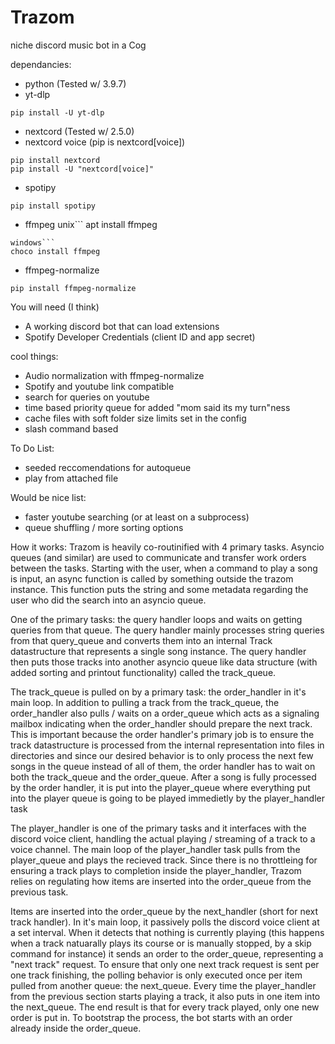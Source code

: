 # Trazom
niche discord music bot in a Cog

dependancies:
 - python (Tested w/ 3.9.7) 
 - yt-dlp
 ```
pip install -U yt-dlp
 ```
 - nextcord (Tested w/ 2.5.0)
 - nextcord voice (pip is nextcord\[voice\])
```
pip install nextcord
pip install -U "nextcord[voice]"
```
 - spotipy
```
pip install spotipy
 ```
 - ffmpeg
unix```
apt install ffmpeg
 ```
windows```
choco install ffmpeg
 ```
 - ffmpeg-normalize
 ```
pip install ffmpeg-normalize
 ```

You will need (I think)
 - A working discord bot that can load extensions
 - Spotify Developer Credentials (client ID and app secret)

cool things:
 - Audio normalization with ffmpeg-normalize
 - Spotify and youtube link compatible
 - search for queries on youtube
 - time based priority queue for added "mom said its my turn"ness
 - cache files with soft folder size limits set in the config
 - slash command based

To Do List:
 - seeded reccomendations for autoqueue
 - play from attached file

Would be nice list:
 - faster youtube searching (or at least on a subprocess)
 - queue shuffling / more sorting options

How it works:
Trazom is heavily co-routinified with 4 primary tasks. Asyncio queues (and similar) are used to
communicate and transfer work orders between the tasks. Starting with the user, when a command to play a song is input, an async function is called by something outside the trazom instance. This function puts the string and some metadata regarding the user who did the search into an asyncio queue.

One of the primary tasks: the query handler loops and waits on getting queries from that queue. The query handler mainly processes string queries from that query_queue and converts them into an internal Track datastructure that represents a single song instance. The query handler then puts those tracks into another asyncio queue like data structure (with added sorting and printout functionality) called the track_queue.

The track_queue is pulled on by a primary task: the order_handler in it's main loop. In addition to pulling a track from the track_queue, the order_handler also pulls / waits on a order_queue which acts as a signaling mailbox indicating when the order_handler should prepare the next track. This is important because the order handler's primary job is to ensure the track 
datastructure is processed from the internal representation into files in directories and since our desired behavior is to only process the next few songs in the queue instead of all of them, the order handler has to wait on both the track_queue and the order_queue. After a song is fully processed by the order handler, it is put into the player_queue where everything put into the player queue is going to be played immedietly by the player_handler task

The player_handler is one of the primary tasks and it interfaces with the discord voice client, handling the actual playing / streaming of a track to a voice channel. The main loop of the player_handler task pulls from the player_queue and plays the recieved track. Since there is no throttleing for ensuring a track plays to completion inside the player_handler, Trazom relies on regulating how items are inserted into the order_queue from the previous task.

Items are inserted into the order_queue by the next_handler (short for next track handler). In it's main loop, it passively polls the discord voice client at a set interval. When it detects that nothing is currently playing (this happens when a track natuarally plays its course or is manually stopped, by a skip command for instance) it sends an order to the order_queue, representing a "next track" request. To ensure that only one next track request is sent per one track finishing, the polling behavior is only executed once per item pulled from another queue: the next_queue. Every time the player_handler from the previous section starts playing a track, it also puts in one item into the next_queue. The end result is that for every track played, only one new order is put in. To bootstrap the process, the bot starts with an order already inside the order_queue. 